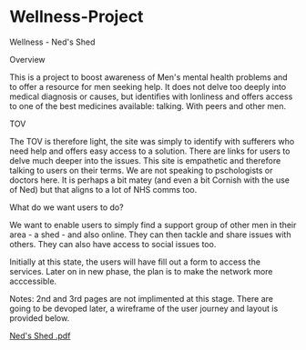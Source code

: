 # Wellness-Project
Wellness - Ned's Shed

Overview 

This is a project to boost awareness of Men's mental health problems and to offer a resource for men seeking help.
It does not delve too deeply into medical diagnosis or causes, but identifies with lonliness and offers access to one of the best 
medicines available: talking. With peers and other men. 

TOV 

The TOV is therefore light, the site was simply to identify with sufferers who need help and offers easy access to a solution. 
There are links for users to delve much deeper into the issues. This site is empathetic and therefore talking to users on their terms.
We are not speaking to pschologists or doctors here. It is perhaps a bit matey (and even a bit Cornish with the use of Ned) but that aligns to a lot of NHS comms too. 

What do we want users to do?

We want to enable users to simply find a support group of other men in their area - a shed - and also online. They can then tackle and share issues with others. They can also have access to social issues too. 

Initially at this state, the users will have fill out a form to access the services. Later on in new phase, the plan is to make the network more acccessible. 

Notes: 2nd and 3rd pages are not implimented at this stage. There are going to be devoped later, a wireframe of the user journey and layout is provided below. 

[Ned's Shed .pdf](https://github.com/user-attachments/files/18437525/Ned.s.Shed.pdf)
